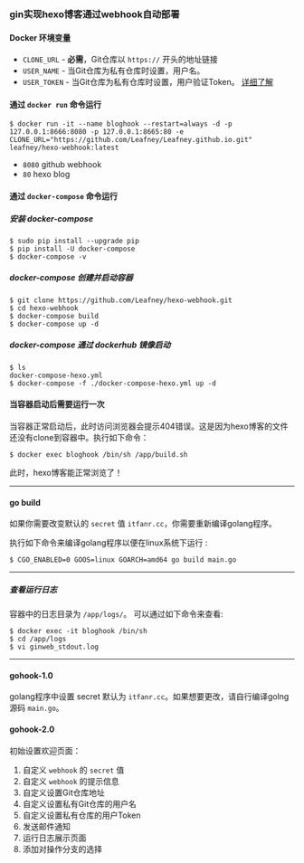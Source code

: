 ### gin实现hexo博客通过webhook自动部署

#### Docker 环境变量

* `CLONE_URL` - **必需**，Git仓库以 `https://` 开头的地址链接
* `USER_NAME` - 当Git仓库为私有仓库时设置，用户名。
* `USER_TOKEN` - 当Git仓库为私有仓库时设置，用户验证Token。 [详细了解](https://github.com/settings/tokens)

#### 通过 `docker run` 命令运行

```
$ docker run -it --name bloghook --restart=always -d -p 127.0.0.1:8666:8080 -p 127.0.0.1:8665:80 -e CLONE_URL="https://github.com/Leafney/Leafney.github.io.git" leafney/hexo-webhook:latest
```

* `8080` github webhook
* `80` hexo blog

#### 通过 `docker-compose` 命令运行

##### 安装 docker-compose

```
$ sudo pip install --upgrade pip
$ pip install -U docker-compose
$ docker-compose -v
```

##### docker-compose 创建并启动容器

```
$ git clone https://github.com/Leafney/hexo-webhook.git
$ cd hexo-webhook
$ docker-compose build
$ docker-compose up -d
```

##### docker-compose 通过 dockerhub 镜像启动

```
$ ls
docker-compose-hexo.yml
$ docker-compose -f ./docker-compose-hexo.yml up -d
```

#### 当容器启动后需要运行一次

当容器正常启动后，此时访问浏览器会提示404错误。这是因为hexo博客的文件还没有clone到容器中。执行如下命令：

```
$ docker exec bloghook /bin/sh /app/build.sh
```

此时，hexo博客能正常浏览了！

***

#### go build

如果你需要改变默认的 `secret` 值 `itfanr.cc`，你需要重新编译golang程序。

执行如下命令来编译golang程序以便在linux系统下运行 :

```
$ CGO_ENABLED=0 GOOS=linux GOARCH=amd64 go build main.go
```

****

##### 查看运行日志

容器中的日志目录为 `/app/logs/`。 可以通过如下命令来查看:

```
$ docker exec -it bloghook /bin/sh
$ cd /app/logs
$ vi ginweb_stdout.log
```

***

#### gohook-1.0

golang程序中设置 secret 默认为 `itfanr.cc`。如果想要更改，请自行编译golng源码 `main.go`。

#### gohook-2.0

初始设置欢迎页面：

1. 自定义 `webhook` 的 `secret` 值
2. 自定义 `webhook` 的提示信息
3. 自定义设置Git仓库地址
4. 自定义设置私有Git仓库的用户名
5. 自定义设置私有仓库的用户Token
6. 发送邮件通知
7. 运行日志展示页面
8. 添加对操作分支的选择